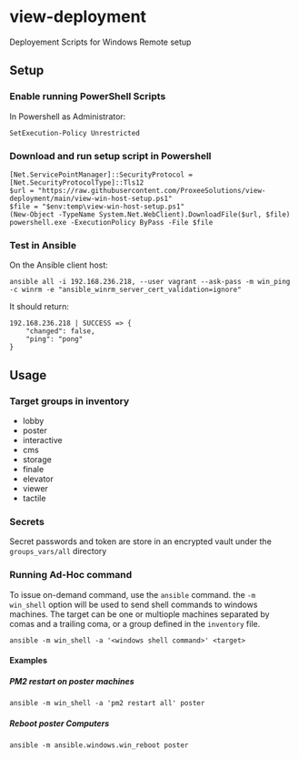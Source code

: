 # view-deployment

Deployement Scripts for Windows Remote setup

## Setup



### Enable running PowerShell Scripts

In Powershell as Administrator:

	SetExecution-Policy Unrestricted

### Download and run setup script in Powershell

```
[Net.ServicePointManager]::SecurityProtocol = [Net.SecurityProtocolType]::Tls12
$url = "https://raw.githubusercontent.com/ProxeeSolutions/view-deployment/main/view-win-host-setup.ps1"
$file = "$env:temp\view-win-host-setup.ps1"
(New-Object -TypeName System.Net.WebClient).DownloadFile($url, $file)
powershell.exe -ExecutionPolicy ByPass -File $file
```

### Test in Ansible

On the Ansible client host:

    ansible all -i 192.168.236.218, --user vagrant --ask-pass -m win_ping -c winrm -e "ansible_winrm_server_cert_validation=ignore"

It should return:

```
192.168.236.218 | SUCCESS => {
    "changed": false,
    "ping": "pong"
}
````

## Usage

### Target groups in inventory

- lobby
- poster
- interactive
- cms
- storage
- finale
- elevator
- viewer
- tactile

### Secrets

Secret passwords and token are store in an encrypted vault under the `groups_vars/all` directory

### Running Ad-Hoc command

To issue on-demand command, use the `ansible` command. the `-m win_shell` option will be used to send shell commands to windows machines. The target can be one or multiople machines separated by comas and a trailing coma, or a group defined in the `inventory` file.

    ansible -m win_shell -a '<windows shell command>' <target>

#### Examples

##### PM2 restart on poster machines

    ansible -m win_shell -a 'pm2 restart all' poster

##### Reboot poster Computers

    ansible -m ansible.windows.win_reboot poster